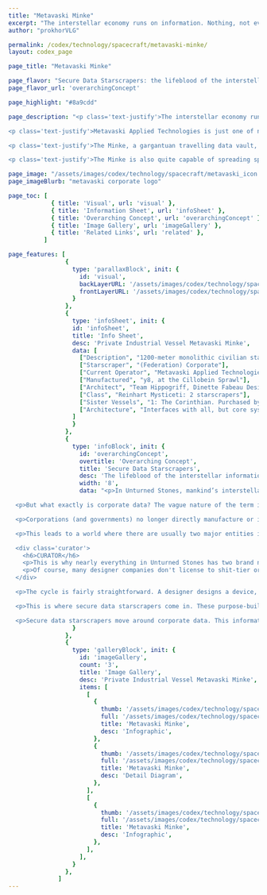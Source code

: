 ```yaml
---
title: "Metavaski Minke"
excerpt: "The interstellar economy runs on information. Nothing, not even exotic matter ripped straight from black holes, is as precious as a corporation’s data."
author: "prokhorVLG"

permalink: /codex/technology/spacecraft/metavaski-minke/
layout: codex_page

page_title: "Metavaski Minke"

page_flavor: "Secure Data Starscrapers: the lifeblood of the interstellar information economy"
page_flavor_url: 'overarchingConcept'

page_highlight: "#8a9cdd"

page_description: "<p class='text-justify'>The interstellar economy runs on information. Nothing, not even <a href='#' class='infoTag common' data-info='exotic-matter' data-toggle='modal' data-target='#modalInfoTag'>exotic matter</a> ripped straight from black holes, is as precious as a corporation’s data.</p>

<p class='text-justify'>Metavaski Applied Technologies is just one of numerous similar organizations and corporations that can be found among the stars. Their mission statement: the secure transport and delivery of information to and from research labs and manufactories.</p>

<p class='text-justify'>The Minke, a gargantuan travelling data vault, is their first and only starscraper. Designed to contain valuable blueprints, design specifications, and prototypes for numerous products, it is invulnerable to all but the most brutal and focused of direct assaults due to a battery of low-powered cargo railguns, self-destructing vaults, and Bogatyr security forces.</p>

<p class='text-justify'>The Minke is also quite capable of spreading spoof data and fake, malicious corporate secrets among a solar system’s UNIT networks. Illegal in most places, but for an exorbidant fee, this secondary service is also provided by Metavaski.</p>"

page_image: "/assets/images/codex/technology/spacecraft/metavaski_icon.png"
page_imageBlurb: "metavaski corporate logo"

page_toc: [ 
            { title: 'Visual', url: 'visual' },
            { title: 'Information Sheet', url: 'infoSheet' },
            { title: 'Overarching Concept', url: 'overarchingConcept' }, 
            { title: 'Image Gallery', url: 'imageGallery' },
            { title: 'Related Links', url: 'related' }, 
          ]

page_features: [
                { 
                  type: 'parallaxBlock', init: {
                    id: 'visual',
                    backLayerURL: '/assets/images/codex/technology/spacecraft/minke_bg.png',
                    frontLayerURL: '/assets/images/codex/technology/spacecraft/minke_ship.png',
                  } 
                },
                {
                  type: 'infoSheet', init: {
                  id: 'infoSheet',
                  title: 'Info Sheet',
                  desc: 'Private Industrial Vessel Metavaski Minke',
                  data: [
                    ["Description", "1200-meter monolithic civilian starscraper designed to transport secure information, including blueprints, design specifications, and prototypes."],
                    ["Starscraper", "(Federation) Corporate"],
                    ["Current Operator", "Metavaski Applied Technologies LLC, subsidiary of Bloomingbelt Financial, subsidiary of CAUCorp"],
                    ["Manufactured", "y8, at the Cillobein Sprawl"],
                    ["Architect", "Team Hippogriff, Dinette Fabeau Design LLC (subsidiary of Reinhart HIC)"],
                    ["Class", "Reinhart Mysticeti: 2 starscrapers"],
                    ["Sister Vessels", "1: The Corinthian. Purchased by an unknown League faction. Current wereabouts unknown. Last known activity, apprehended by Confederate Caravansarai Trade Administration."],
                    ["Architecture", "Interfaces with all, but core systems are mostly built upon IBM."],
                  ]
                  } 
                },
                {
                  type: 'infoBlock', init: {
                    id: 'overarchingConcept',
                    overtitle: 'Overarching Concept',
                    title: 'Secure Data Starscrapers',
                    desc: 'The lifeblood of the interstellar information economy',
                    width: '8',
                    data: "<p>In Unturned Stones, mankind’s interstellar economy runs on information. Nothing, not even exotic matter ripped straight from black holes, is as precious as a corporation’s data.</p>

  <p>But what exactly is corporate data? The vague nature of the term is intentional, but to understand why, you’d have to understand the <strong>Interstellar Information Economy</strong>.</p>

  <p>Corporations (and governments) no longer directly manufacture or implement the products that they design outside of, perhaps, their own home region. Due to the vast distances in space and the tremendous difficulty of shipping interstellar, each system has its own local manufacturer, which in turn license or otherwise make deals for designs created by dedicated design companies in developed systems.</p>

  <p>This leads to a world where there are usually two major entities involved in any manufactured product, whether that’s a starship, home appliance, prefab building, even wireless services and drill bits. There are the <strong>designers</strong> - the groups located in developed locations that handle all things design related, and the <strong>manufactories</strong> - often single-planet companies or local governments that handle the manufacturing of those products within that system.</p>

  <div class='curator'>
    <h6>CURATOR</h6>
    <p>This is why nearly everything in Unturned Stones has two brand names. <!--The distinction is important. For example - Steinbek Inc designed a cool flashlight. They can sell that license to to Volt Electric, who would make it using trusted, refined techniques, and they could sell it to Zhixuan Eastern, a company that uses cheap metals no better than cardboard. You end up with the Steinbek-Volt flashlight, a top tier device, and the Steinbek-Zhixuan flashlight, a hunk of pretty garbage.</p>
    <p>Of course, many designer companies don't license to shit-tier organizations to preserve their brand.. but many also don't.--></p>
  </div>

  <p>The cycle is fairly straightforward. A designer designs a device, ships the blueprint and prototype to extrasolar manufactories, and receives royalties from each one as they manufacture and distribute their product. If a manufactory swindles a designer, all designers stop dealing with that manufactory. This leads to a vulnerability, however - if a designer’s blueprint is leaked, the designer almost always collapses immediately as a company.</p>

  <p>This is where secure data starscrapers come in. These purpose-built behemoths are the futuristic amalgamation of cargo vessels and armored cars, where self-destructing vaults replace cargo containers and servers replace cash. These traveling fortresses, often operated by third party security and technology companies (such as Metavaski in the Minke's case), are virtually impossible to assault - let alone hack or steal from. However, they do become exposed during data transfers…</p>

  <p>Secure data starscrapers move around corporate data. This information, usually considered to be blueprints, design specifications, and prototypes, can also take the form of any sort of data that a corporation considers valuable enough to its operation that they don't want it seen for fear of it impacting their business. This includes research: databases and studies on who and how people use their products; business strategies: future plans for expansion; and other information less conventional.</p>",
                  } 
                },
                {
                  type: 'galleryBlock', init: {
                    id: 'imageGallery',
                    count: '3',
                    title: 'Image Gallery',
                    desc: 'Private Industrial Vessel Metavaski Minke',
                    items: [
                      [
                        {
                          thumb: '/assets/images/codex/technology/spacecraft/minke_thumb.png',
                          full: '/assets/images/codex/technology/spacecraft/minke_full.png',
                          title: 'Metavaski Minke',
                          desc: 'Infographic',
                        },
                        {
                          thumb: '/assets/images/codex/technology/spacecraft/minke_profile_thumb.png',
                          full: '/assets/images/codex/technology/spacecraft/minke_profile_full.png',
                          title: 'Metavaski Minke',
                          desc: 'Detail Diagram',
                        },
                      ],
                      [
                        {
                          thumb: '/assets/images/codex/technology/spacecraft/minke_thumb.png',
                          full: '/assets/images/codex/technology/spacecraft/minke_full.png',
                          title: 'Metavaski Minke',
                          desc: 'Infographic',
                        },
                      ],
                    ],
                  } 
                },
              ]
---
```


